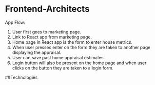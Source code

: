 # Frontend-Architects

App Flow:

1. User first goes to marketing page.
2. Link to React app from marketing page.
3. Home page in React app is the form to enter house metrics.
4. When user presses enter on the form they are taken to another page displaying the appraisal.
5. User can save past home appraisal estimates.
6. Login button will also be present on the home page and when user clicks on the button they are taken to a login form.

##Technologies
